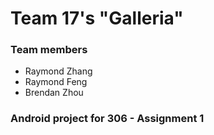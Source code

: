 # Team 17's "Galleria"

### Team members
- Raymond Zhang
- Raymond Feng
- Brendan Zhou

### Android project for 306 - Assignment 1
